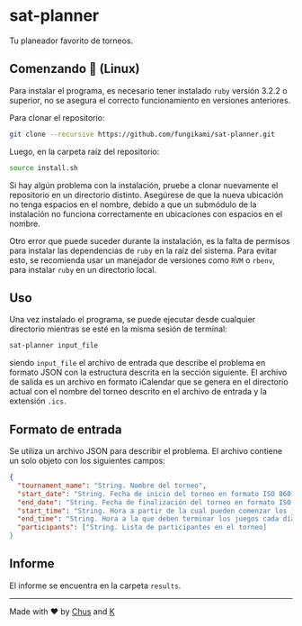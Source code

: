# sat-planner

Tu planeador favorito de torneos.

## Comenzando :rocket: (Linux)

Para instalar el programa, es necesario tener instalado `ruby` versión 3.2.2 o superior, no se asegura el correcto funcionamiento en versiones anteriores.

Para clonar el repositorio:

```bash
git clone --recursive https://github.com/fungikami/sat-planner.git
```

Luego, en la carpeta raíz del repositorio:

```bash
source install.sh
```

Si hay algún problema con la instalación, pruebe a clonar nuevamente el repositorio en un directorio distinto. Asegúrese de que la nueva ubicación no tenga espacios en el nombre, debido a que un submódulo de la instalación no funciona correctamente en ubicaciones con espacios en el nombre.

Otro error que puede suceder durante la instalación, es la falta de permisos para instalar las dependencias de `ruby` en la raíz del sistema. Para evitar esto, se recomienda usar un manejador de versiones como `RVM` o `rbenv`, para instalar `ruby` en un directorio local.

## Uso

Una vez instalado el programa, se puede ejecutar desde cualquier directorio mientras se esté en la misma sesión de terminal:

```bash
sat-planner input_file
```

siendo `input_file` el archivo de entrada que describe el problema en formato JSON con la estructura descrita en la sección siguiente. El archivo de salida es un archivo en formato iCalendar que se genera en el directorio actual con el nombre del torneo descrito en el archivo de entrada y la extensión `.ics`.

## Formato de entrada

Se utiliza un archivo JSON para describir el problema. El archivo contiene un solo objeto con los siguientes campos:

```json
{
  "tournament_name": "String. Nombre del torneo",
  "start_date": "String. Fecha de inicio del torneo en formato ISO 8601",
  "end_date": "String. Fecha de finalización del torneo en formato ISO 8601",
  "start_time": "String. Hora a partir de la cual pueden comenzar los juegos cada día, en formato ISO 8601",
  "end_time": "String. Hora a la que deben terminar los juegos cada día, en formato ISO 8601",
  "participants": ["String. Lista de participantes en el torneo]
}
```

## Informe

El informe se encuentra en la carpeta `results`.

---

Made with :heart: by [Chus](https://www.github.com/chrischriscris) and [K](https://www.github.com/fungikami)
